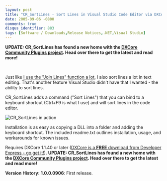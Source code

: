 ```yaml
---
layout: post
title: "CR_SortLines - Sort Lines in Visual Studio Code Editor via DXCore"
date: 2005-09-06 -0800
comments: true
disqus_identifier: 883
tags: [Software / Downloads,Release Notices,.NET,Visual Studio]
---
```

**UPDATE: CR\_SortLines has found a new home with the [DXCore Community
Plugins project](http://code.google.com/p/dxcorecommunityplugins/). Head
over there to get the latest and read more!**

 

Just like [I use the "Join Lines" function a
lot](/archive/2005/08/30/cr_joinlines---join-lines-in-visual-studio-code-editor-via.aspx),
I also sort lines a lot in text editing. That's another feature Visual
Studio didn't have that I wanted - the ability to sort lines.
 
 CR\_SortLines adds a command ("Sort Lines") that you can bind to a
keyboard shortcut (Ctrl+F9 is what I use) and will sort lines in the
code editor.
 
 ![CR\_SortLines in
action](http://dxcorecommunityplugins.googlecode.com/svn/trunk/CR_SortLines/screenshots/sort_anim.gif)
 
 Installation is as easy as copying a DLL into a folder and adding the
keyboard shortcut. The included readme.txt outlines installation, usage,
and workarounds for known issues.
 
 Requires DXCore 1.1.40 or later ([DXCore is a **FREE** download from
Developer Express - go get
it!](http://www.devexpress.com/Downloads/NET/DXCore/)).
**UPDATE: CR\_SortLines has found a new home with the [DXCore Community
Plugins project](http://code.google.com/p/dxcorecommunityplugins/). Head
over there to get the latest and read more!**

**Version History:**
 **1.0.0.0906**: First release.
